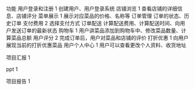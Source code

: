 功能
用户登录和注册  1     创建用户、用户登录系统
店铺浏览          1        查看店铺的详细信息、店铺评分
菜单展示    1              展示对应菜品的价格、名称等
订单管理                  订单的状态、历史订单
支付费用        2          选择支付方式
订单配送                  计算配送费用、计算配送时间、向用户发送订单的最新状态
购物车      1                用户讲菜品添加到购物车中、修改菜品数量、计算菜品总额
用户评分           2        完成订单后，用户对菜品和店铺的评价
打折优惠           1      向用户展现当前的打折优惠菜品
用户个人中心    1        用户可以查看更改个人资料、收货地址

项目汇报	1

ppt	1

项目报告	1
